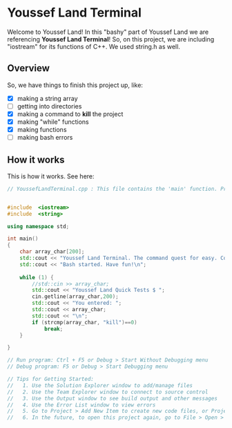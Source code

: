 # Youssef Land Terminal

Welcome to Youssef Land! In this "bashy" part of Youssef Land we are referencing __Youssef Land Terminal__! So, on this project, we are including "iostream" for its functions of C++. We used string.h as well.

## Overview

So, we have things to finish this project up, like:

- [x] making a string array
- [ ] getting into directories
- [x] making a command to __kill__ the project
- [x] making "while" functions
- [x] making functions 
- [ ] making bash errors

## How it works

This is how it works. See here:

```cpp
// YoussefLandTerminal.cpp : This file contains the 'main' function. Program execution begins and ends there.


#include  <iostream>
#include  <string>

using namespace std;

int main()
{
    char array_char[200]; 
    std::cout << "Youssef Land Terminal. The command quest for easy. Copyright (C) Youssef Land https://github.com/The-Youssef-Nasr-Company/Youssef-Land. All rights reserved.\n";
    std::cout << "Bash started. Have fun!\n";
    
    while (1) {
        //std::cin >> array_char;
        std::cout << "Youssef Land Quick Tests $ ";
        cin.getline(array_char,200);
        std::cout << "You entered: ";
        std::cout << array_char;
        std::cout << "\n";
        if (strcmp(array_char, "kill")==0)
            break;
    }

}

// Run program: Ctrl + F5 or Debug > Start Without Debugging menu
// Debug program: F5 or Debug > Start Debugging menu

// Tips for Getting Started: 
//   1. Use the Solution Explorer window to add/manage files
//   2. Use the Team Explorer window to connect to source control
//   3. Use the Output window to see build output and other messages
//   4. Use the Error List window to view errors
//   5. Go to Project > Add New Item to create new code files, or Project > Add Existing Item to add existing code files to the project
//   6. In the future, to open this project again, go to File > Open > Project and select the .sln file
```
